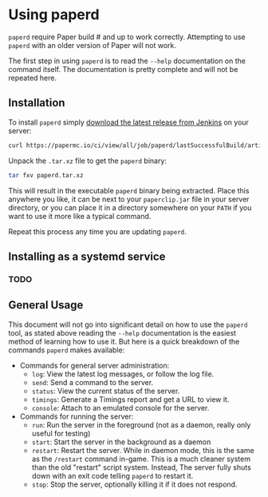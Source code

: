 Using paperd
============

`paperd` require Paper build #<TODO> and up to work correctly. Attempting to use `paperd` with an older version of Paper
will not work.

The first step in using `paperd` is to read the `--help` documentation on the command itself. The documentation is
pretty complete and will not be repeated here.

Installation
------------

To install `paperd` simply [download the latest release from Jenkins](https://papermc.io/ci/view/all/job/paperd/) on
your server:

```sh
curl https://papermc.io/ci/view/all/job/paperd/lastSuccessfulBuild/artifact/paperd.tar.xz -o paperd.tar.xz
```

Unpack the `.tar.xz` file to get the `paperd` binary:

```sh
tar fxv paperd.tar.xz
```

This will result in the executable `paperd` binary being extracted. Place this anywhere you like, it can be next to your
`paperclip.jar` file in your server directory, or you can place it in a directory somewhere on your `PATH` if you want
to use it more like a typical command.

Repeat this process any time you are updating `paperd`.

Installing as a systemd service
-------------------------------

### TODO

General Usage
-------------

This document will not go into significant detail on how to use the `paperd` tool, as stated above reading the `--help`
documentation is the easiest method of learning how to use it. But here is a quick breakdown of the commands `paperd`
makes available:

 * Commands for general server administration:
   * `log`: View the latest log messages, or follow the log file.
   * `send`: Send a command to the server.
   * `status`: View the current status of the server.
   * `timings`: Generate a Timings report and get a URL to view it.
   * `console`: Attach to an emulated console for the server. 
 * Commands for running the server:
   * `run`: Run the server in the foreground (not as a daemon, really only useful for testing)
   * `start`: Start the server in the background as a daemon
   * `restart`: Restart the server. While in daemon mode, this is the same as the `/restart` command in-game. This is
                a much cleaner system than the old "restart" script system. Instead, The server fully shuts down with
                an exit code telling `paperd` to restart it.
   * `stop`: Stop the server, optionally killing it if it does not respond.
